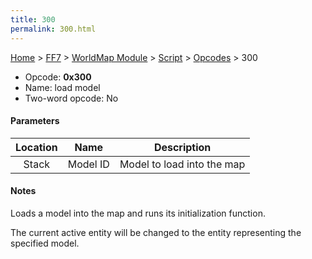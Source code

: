 ```yaml
---
title: 300
permalink: 300.html
---
```


[Home](../../../../Main%20Page.md) > [FF7](../../../../FF7.md) > [WorldMap Module](../../../WorldMap%20Module.md) > [Script](../../Script.md) > [Opcodes](../Opcodes.md) > 300

-   Opcode: **0x300**
-   Name: load model
-   Two-word opcode: No

#### Parameters

| Location |   Name   |        Description         |
|:--------:|:--------:|:--------------------------:|
|  Stack   | Model ID | Model to load into the map |

#### Notes

Loads a model into the map and runs its initialization function.

The current active entity will be changed to the entity representing the
specified model.

